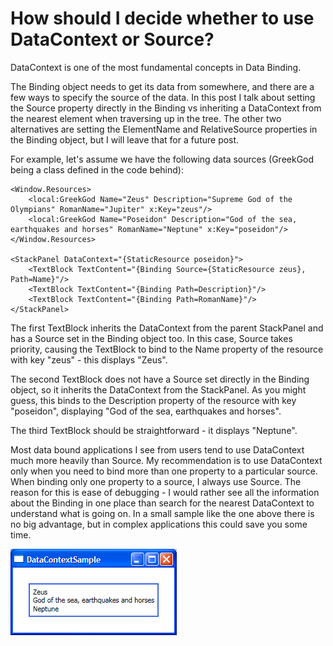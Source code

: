 # How should I decide whether to use DataContext or Source?

DataContext is one of the most fundamental concepts in Data Binding. 

The Binding object needs to get its data from somewhere, and there are a few ways to specify the source of the data. In this post I talk about setting the Source property directly in the Binding vs inheriting a DataContext from the nearest element when traversing up in the tree. The other two alternatives are setting the ElementName and RelativeSource properties in the Binding object, but I will leave that for a future post.

For example, let's assume we have the following data sources (GreekGod being a class defined in the code behind):

    <Window.Resources>
        <local:GreekGod Name="Zeus" Description="Supreme God of the Olympians" RomanName="Jupiter" x:Key="zeus"/>
        <local:GreekGod Name="Poseidon" Description="God of the sea, earthquakes and horses" RomanName="Neptune" x:Key="poseidon"/>
    </Window.Resources>

    <StackPanel DataContext="{StaticResource poseidon}">
        <TextBlock TextContent="{Binding Source={StaticResource zeus}, Path=Name}"/>
        <TextBlock TextContent="{Binding Path=Description}"/>
        <TextBlock TextContent="{Binding Path=RomanName}"/>
    </StackPanel>

The first TextBlock inherits the DataContext from the parent StackPanel and has a Source set in the Binding object too. In this case, Source takes priority, causing the TextBlock to bind to the Name property of the resource with key "zeus" - this displays "Zeus".

The second TextBlock does not have a Source set directly in the Binding object, so it inherits the DataContext from the StackPanel. As you might guess, this binds to the Description property of the resource with key "poseidon", displaying "God of the sea, earthquakes and horses".

The third TextBlock should be straightforward - it displays "Neptune".

Most data bound applications I see from users tend to use DataContext much more heavily than Source. My recommendation is to use DataContext only when you need to bind more than one property to a particular source. When binding only one property to a source, I always use Source. The reason for this is ease of debugging - I would rather see all the information about the Binding in one place than search for the nearest DataContext to understand what is going on. In a small sample like the one above there is no big advantage, but in complex applications this could save you some time.

![](Images/DataContext.PNG)
